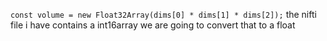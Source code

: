 ``` const volume = new Float32Array(dims[0] * dims[1] * dims[2]); ```
the nifti file i have contains a int16array we are going to convert that to a float
